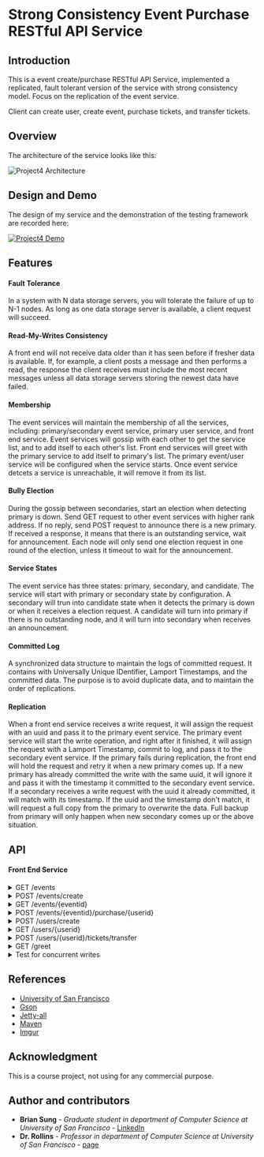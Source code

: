 # Strong Consistency Event Purchase RESTful API Service

## Introduction

This is a event create/purchase RESTful API Service, implemented a replicated, fault tolerant version of the service with strong consistency model. Focus on the replication of the event service.

Client can create user, create event, purchase tickets, and transfer tickets.

## Overview

The architecture of the service looks like this:

![Project4 Architecture](https://i.imgur.com/g14jmLB.jpg)

## Design and Demo

The design of my service and the demonstration of the testing framework are recorded here:

[![Project4 Demo](https://i.imgur.com/nGvkb6L.jpg)](https://youtu.be/fq_06zrdYSk?t=17m53s)

## Features

#### Fault Tolerance

In a system with N data storage servers, you will tolerate the failure of up to N-1 nodes. As long as one data storage server is available, a client request will succeed.

#### Read-My-Writes Consistency

A front end will not receive data older than it has seen before if fresher data is available. If, for example, a client posts a message and then performs a read, the response the client receives must include the most recent messages unless all data storage servers storing the newest data have failed.

#### Membership

The event services will maintain the membership of all the services, including: primary/secondary event service, primary user service, and front end service. Event services will gossip with each other to get the service list, and to add itself to each other's list. Front end services will greet with the primary service to add itself to primary's list. The primary event/user service will be configured when the service starts. Once event service detcets a service is unreachable, it will remove it from its list.

#### Bully Election

During the gossip between secondaries, start an election when detecting primary is down. Send GET request to other event services with higher rank address. If no reply, send POST request to announce there is a new primary. If received a response, it means that there is an outstanding service, wait for announcement. Each node will only send one election request in one round of the election, unless it timeout to wait for the announcement.

#### Service States

The event service has three states: primary, secondary, and candidate. The service will start with primary or secondary state by configuration. A secondary will trun into candidate state when it detects the primary is down or when it receives a election request. A candidate will turn into primary if there is no outstanding node, and it will turn into secondary when receives an announcement.

#### Committed Log

A synchronized data structure to maintain the logs of committed request. It contains with Universally Unique IDentifier, Lamport Timestamps, and the committed data. The purpose is to avoid duplicate data, and to maintain the order of replications.

#### Replication

When a front end service receives a write request, it will assign the request with an uuid and pass it to the primary event service. The primary event service will start the write operation, and right after it finished, it will assign the request with a Lamport Timestamp, commit to log, and pass it to the secondary event service. If the primary fails during replication, the front end will hold the request and retry it when a new primary comes up. If a new primary has already committed the write with the same uuid, it will ignore it and pass it with the timestamp it committed to the secondary event service. If a secondary receives a write request with the uuid it already committed, it will match with its timestamp. If the uuid and the timestamp don't match, it will request a full copy from the primary to overwrite the data. Full backup from primary will only happen when new secondary comes up or the above situation.

## API

#### Front End Service

<details>
<summary>GET /events</summary>

Responses:

<table>
	<tr><td>Code</td><td>Description</td></tr>
	<tr><td>200</td><td>Event Details<br/>
<pre>
[
	{
		"eventid": 0, 
		"eventname": "string", 
		"userid": 0,		
		"avail": 0, 
		"purchased": 0
	} 
]
	</pre></td></tr>
	<tr><td>400</td><td>No events found</td></tr>
</table>
</details>


<details>
<summary>POST /events/create </summary>
	
Body:

<pre>
{
	"userid": 0,
	"eventname": "string",
	"numtickets": 0
}
</pre>

Responses:

<table>
	<tr><td>Code</td><td>Description</td></tr>
	<tr><td>200</td><td>Event created
<pre>
{
	"eventid": 0
}	
</pre></td></tr>
	<tr><td>400</td><td>Event unsuccessfully created</td></tr>
</table>
</details>

<details>
<summary>GET /events/{eventid}</summary>

Responses:

<table>
	<tr><td>Code</td><td>Description</td></tr>
	<tr><td>200</td><td>Event Details<br/>
<pre>
{
	"eventid": 0, 
	"eventname": "string", 
	"userid": 0,		
	"avail": 0, 
	"purchased": 0
}
</pre></td></tr>
	<tr><td>400</td><td>Event not found</td></tr>
</table>
</details>

<details>
<summary>POST /events/{eventid}/purchase/{userid}</summary>
Body:

<pre>
{
	"tickets": 0
}
</pre>


Responses:

<table>
	<tr><td>Code</td><td>Description</td></tr>
	<tr><td>200</td><td>Tickets purchased</td></tr>
	<tr><td>400</td><td>Tickets could not be purchased</td></tr>
</table>
</details>

<details>
<summary>POST /users/create</summary>

Body:

<pre>
{
	"username": "string"
}
</pre>

Responses:

<table>
	<tr><td>Code</td><td>Description</td></tr>
	<tr><td>200</td><td>User created<br/>
<pre>
{
	"userid": 0
}	
</pre></td></tr>
	<tr><td>400</td><td>User could not be created</td></tr>
</table>
</details>

<details>
<summary>GET /users/{userid}</summary>

Responses:

<table>
	<tr><td>Code</td><td>Description</td></tr>
	<tr><td>200</td><td>User Details<br/>
<pre>
{
	"userid": 0,
	"username": "string",
	"tickets": [
		{
			"eventid": 0, 
			"eventname": "string", 
			"userid": 0,		
			"avail": 0, 
			"purchased": 0
		}
	]	
}
</pre></td></tr>
	<tr><td>400</td><td>User not found</td></tr>
</table>
</details>

<details>
<summary>POST /users/{userid}/tickets/transfer</summary>

Body:
<pre>
{
	"eventid": 0,
	"tickets": 0,
	"targetuser": 0
}
</pre>

Responses:

<table>
	<tr><td>Code</td><td>Description</td></tr>
	<tr><td>200</td><td>Event tickets transferred</td></tr>
	<tr><td>400</td><td>Tickets could not be transferred</td></tr>
</table>

</details>

<details>
<summary>GET /greet</summary>

Responses:

<table>
	<tr><td>Code</td><td>Description</td></tr>
	<tr><td>200</td><td>Front End Service is running</td></tr>
</table>

<details>
<summary>POST /election</summary>

Body:
<pre>
{
	"port": 0
}
</pre>

Responses:

<table>
	<tr><td>Code</td><td>Description</td></tr>
	<tr><td>200</td><td>New primary event service has been configured</td></tr>
</table>

</details>


#### Event Service

<details>
<summary>POST /create</summary>

Body:

<pre>
{
	"userid": 0,
	"eventname": "string",
	"numtickets": 0
}
</pre>

Responses:

<table>
	<tr><td>Code</td><td>Description</td></tr>
	<tr><td>200</td><td>Event created
<pre>
{
	"eventid": 0
}	
</pre></td></tr>
	<tr><td>400</td><td>Event unsuccessfully created</td></tr>

</table>
</details>

<details>
<summary>GET /list</summary>

Responses:

<table>
	<tr><td>Code</td><td>Description</td></tr>
	<tr><td>200</td><td>List of events <br/>
<pre>
[
	{
		"eventid": 0, 
		"eventname": "string", 
		"userid": 0,		
		"avail": 0, 
		"purchased": 0
	}
]	
</pre>
	</td></tr>
</table>
</details>

<details>
<summary>GET /{eventid}</summary>

Responses:

<table>
	<tr><td>Code</td><td>Description</td></tr>
	<tr><td>200</td><td>Event details<br/>
<pre>
{
	"eventid": 0, 
	"eventname": "string", 
	"userid": 0,		
	"avail": 0, 
	"purchased": 0
}
</pre>
	</tr>
	<tr><td>400</td><td>Event not found</tr>
</table>
</details>

<details>
<summary>POST /purchase/{eventid}</summary>

Body:

<pre>
{
	"userid": 0,
	"eventid": 0,
	"tickets": 0
}
</pre>

Responses:

<table>
	<tr><td>Code</td><td>Description</td></tr>
	<tr><td>200</td><td>Event tickets purchased</tr>
	<tr><td>400</td><td>Tickets could not be purchased</tr>
</table>

</details>

<details>
<summary>POST /greet/event</summary>

Body:

<pre>
{
	"port": 0,
}
</pre>

Responses:

<table>
	<tr><td>Code</td><td>Description</td></tr>
	<tr><td>200</td><td>Service list<br/>
<pre>
[
	{
		"service": "event",
		"address": "10.0.1.9:4599",
		"primary": true
	},
	{
		"service": "frontend",
		"address": "10.0.1.5:4560",
		"primary": false
	}
]
</pre>
	</tr>
	<tr><td>400</td><td>Service unreachable</tr>
</table>

</details>

<details>
<summary>POST /greet/frontend</summary>

Body:

<pre>
{
	"port": 0,
}
</pre>

Responses:

<table>
	<tr><td>Code</td><td>Description</td></tr>
	<tr><td>200</td><td>Service list<br/>
<pre>
[
	{
		"service": "event",
		"address": "10.0.1.9:4599",
		"primary": true
	},
	{
		"service": "frontend",
		"address": "10.0.1.5:4560",
		"primary": false
	}
]
</pre>
	</tr>
	<tr><td>400</td><td>Service unreachable</tr>
</table>

</details>

<details>
<summary>GET /election</summary>

Responses:

<table>
	<tr><td>Code</td><td>Description</td></tr>
	<tr><td>200</td><td>A service with higher rank is running</tr>
</table>

</details>

<details>
<summary>POST /election</summary>

Body:

<pre>
{
	"port": 0,
}
</pre>

Responses:

<table>
	<tr><td>Code</td><td>Description</td></tr>
	<tr><td>200</td><td>New primary event service has been configured</tr>
	<tr><td>400</td><td>Service unreachable</tr>
</table>

</details>


#### User Service

<details>
<summary>POST /create</summary>

Body:

<pre>
{
	"username": "string"
}
</pre>

Responses:

<table>
	<tr><td>Code</td><td>Description</td></tr>
	<tr><td>200</td><td>User created<br/>
<pre>
{
	"userid": 0
}	
</pre>
</tr>
<tr><td>400</td><td>User unsuccessfully created</tr>
</table>
</details>

<details>
<summary>GET /{userid}</summary>

Responses:

<table>
	<tr><td>Code</td><td>Description</td></tr>
	<tr><td>200</td><td>User details<br/>
<pre>
{
	"userid": 0,
	"username": "string",
	"tickets": [
		{
			"eventid": 0
		}
	]
}
</pre>
</tr>
	<tr><td>400</td><td>User not found</tr>
</table>
</details>

<details>
<summary>POST /{userid}/tickets/add</summary>

Body:

<pre>
{
	"eventid": 0,
	"tickets": 0
}
</pre>

Responses:

<table>
	<tr><td>Code</td><td>Description</td></tr>
	<tr><td>200</td><td>Event tickets added</tr>
	<tr><td>400</td><td>Tickets could not be added</tr>

</table>
</details>

<details>
<summary>POST /{userid}/tickets/transfer</summary>

Body:

<pre>
{
	"eventid": 0,
	"tickets": 0,
	"targetuser": 0
}
</pre>

Responses:

<table>
	<tr><td>Code</td><td>Description</td></tr>
	<tr><td>200</td><td>Event tickets transfered</tr>
	<tr><td>400</td><td>Tickets could not be transfered</tr>
</table>

</details>


## Program and testing framework configuration

<details>
<summary>Start Event Service (Primary)</summary>

```
$ java -cp project4.jar EventService.EventServiceDriver -port <port> -primaryEvent this - primaryUser <address_of_primary_user>
```

</details>

<details>
<summary>Start Event Service (Secondary)</summary>

```
$ java -cp project4.jar EventService.EventServiceDriver -port <port> -primaryEvent <address_of_primary_event> - primaryUser <address_of_primary_user>
```

</details>

<details>
<summary>Start Front End Service</summary>

```
$ java -cp project4.jar FrontEndService.FrontEndDriver -port <port> -primaryEvent <address_of_primary_event> - primaryUser <address_of_primary_user>
```

</details>

<details>
<summary>Test for write and read</summary>

```
$ python test_wr.py <choose_0_to_2_for_different_eventname> <address_of_front_end>
```

</details>

<details>
<summary>Read directly from backend</summary>

```
$ python3 test_read_backend.py <address_of_event_service>
```

</details>

<details>
<summary>Test for election and replication of secondaries with different version data</summary>

```
$ python3 test_diff_ver.py <address_of_front_end>
```

</details>

</details>

<details>
<summary>Test for concurrent writes</summary>

```
$ java -cp project4.jar Usage.ConcurrentTest <0_for_create_1_for_purchase> <address_of_front_end> <times_of_test>
```

</details>


## References
* [University of San Francisco](https://www.usfca.edu/)
* [Gson](https://mvnrepository.com/artifact/com.google.code.gson/gson/2.8.2)
* [Jetty-all](https://mvnrepository.com/artifact/org.eclipse.jetty.aggregate/jetty-all/9.4.9.v20180320)
* [Maven](https://maven.apache.org/guides/getting-started/maven-in-five-minutes.html)
* [Imgur](https://imgur.com/)

## Acknowledgment

This is a course project, not using for any commercial purpose.

## Author and contributors

* **Brian Sung** - *Graduate student in department of Computer Science at University of San Francisco* - [LinkedIn](https://www.linkedin.com/in/brianisadog/)
* **Dr. Rollins** - *Professor in department of Computer Science at University of San Francisco* - [page](http://srollins.cs.usfca.edu/)